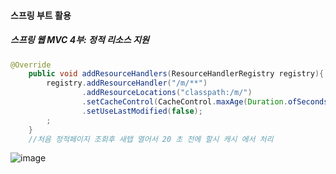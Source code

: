 #### 스프링 부트 활용
##### 스프링 웹 MVC 4부: 정적 리소스 지원
```java
@Override
    public void addResourceHandlers(ResourceHandlerRegistry registry){
        registry.addResourceHandler("/m/**")
                .addResourceLocations("classpath:/m/")
                .setCacheControl(CacheControl.maxAge(Duration.ofSeconds(10L)))
                .setUseLastModified(false);
        ;
    }
    //처음 정적페이지 조회후 새탭 열어서 20 초 전에 할시 캐시 에서 처리
```

![image](https://user-images.githubusercontent.com/40969203/109810433-dd893100-7c6c-11eb-9729-51041a9650be.png)

